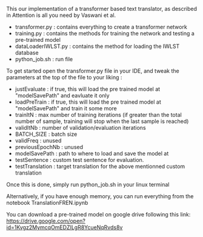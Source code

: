 This our implementation of a transformer based text translator, as described in Attention is all you need by Vaswani et al.

- transformer.py : contains everything to create a transformer network
- training.py : contains the methods for training the network and testing a pre-trained model
- dataLoaderIWLST.py : contains the method for loading the IWLST database
- python_job.sh : run file

To get started open the transformer.py file in your IDE, and tweak the parameters at the top of the file to your liking :
- justEvaluate : if true, this will load the pre trained model at "modelSavePath" and eavluate it only
- loadPreTrain : if true, this will load the pre trained model at "modelSavePath" and train it some more
- trainItN : max number of training iterations (if greater than the total number of sample, training will stop when the last sample is reached)
- validItNb : number of validation/evaluation iterations 
- BATCH_SIZE : batch size
- validFreq : unused
- previousEpochNb : unused
- modelSavePath : path to where to load and save the model at
- testSentence : custom test sentence for evaluation.
- testTranslation : target translation for the above mentionned custom translation

Once this is done, simply run python_job.sh in your linux terminal


Alternatively, if you have enough memory, you can run everything from the notebook TranslationFREN.ipynb

You can download a pre-trained model on google drive following this link: https://drive.google.com/open?id=1Kvgz2MymcqOmEDZILgR8YcueNqRvds8v
